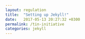 ```yaml
---
layout: regulation
title:  "Setting up Jekyll!"
date:   2017-05-13 20:27:32 +0300
permalink: /tin-initiative
categories: jekyll
---
```

